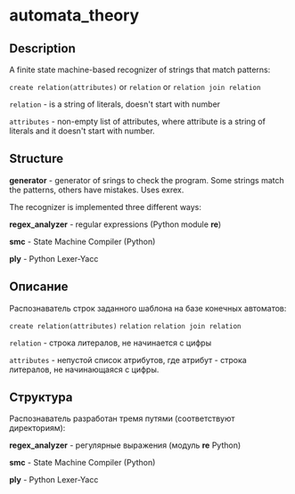 # automata_theory
## Description

A finite state machine-based recognizer of strings that match patterns:

`create relation(attributes)` or `relation` or `relation join relation`

`relation` - is a string of literals, doesn't start with number

`attributes` - non-empty list of attributes, where attribute is a string of literals and it doesn't start with number.

## Structure

**generator** - generator of srings to check the program. Some strings match the patterns, others have mistakes. Uses exrex.


The recognizer is implemented three different ways:

**regex_analyzer** - regular expressions (Python module **re**)

**smc** - State Machine Compiler (Python)

**ply** - Python Lexer-Yacc

## Описание

Распознаватель строк заданного шаблона на базе конечных автоматов:

`create relation(attributes)` `relation` `relation join relation`

`relation` - строка литералов, не начинается с цифры

`attributes` - непустой список атрибутов, где атрибут - строка литералов, не начинающаяся с цифры.

## Структура

Распознаватель разработан тремя путями (соответствуют директориям):

**regex_analyzer** - регулярные выражения (модуль **re** Python)

**smc** - State Machine Compiler (Python)

**ply** - Python Lexer-Yacc
